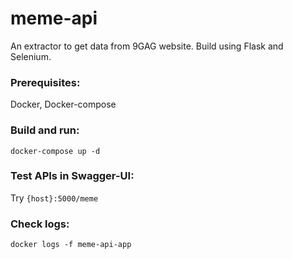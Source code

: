 # meme-api
 An extractor to get data from 9GAG website. Build using Flask and Selenium.

### Prerequisites:
Docker, Docker-compose

### Build and run: 
`docker-compose up -d`

### Test APIs in Swagger-UI:
Try `{host}:5000/meme`

### Check logs:
`docker logs -f meme-api-app`